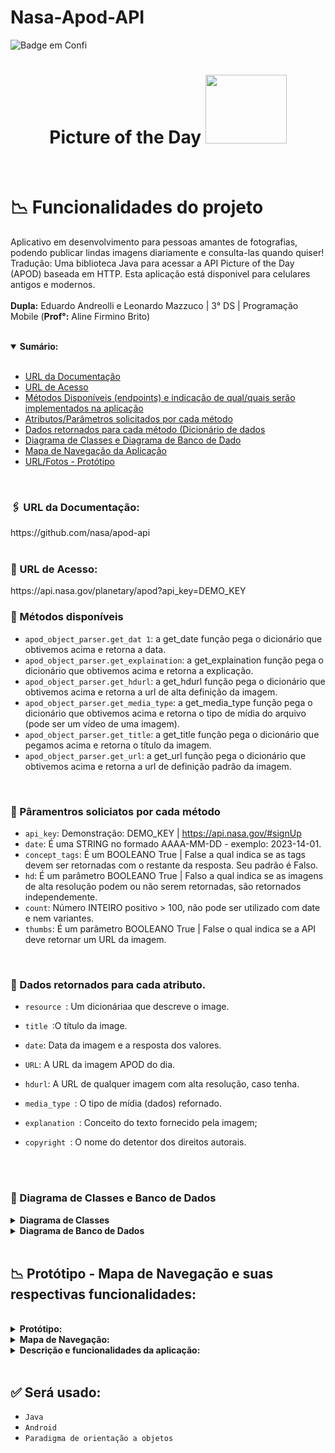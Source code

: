 # Nasa-Apod-API

![Badge em Confi](http://img.shields.io/static/v1?label=FUNCIONALIDADE&message=%20Receber%20fotos%20diárias%20e%20consultar%20imagens%20antecessoras%20ao%20dia%20atual%20&color=blueviolet&style=for-the-badge)


<div>

<h1 align="center"> Picture of the Day <img src="https://user-images.githubusercontent.com/101806906/229294885-5339f337-e9eb-4573-8fef-21fe6ed59708.png" height="110px" width="130px"/> </h1>
</div><bR>

  # :chart_with_downwards_trend: Funcionalidades do projeto
 Aplicativo em desenvolvimento para pessoas amantes de fotografias, podendo publicar lindas imagens diariamente e consulta-las quando quiser!
 Tradução: Uma biblioteca Java para acessar a API Picture of the Day (APOD) baseada em HTTP. Esta aplicação está disponivel para celulares antigos e modernos.
  <br><br>
 **Dupla:** Eduardo Andreolli e Leonardo Mazzuco | 3° DS | Programação Mobile (**Prof°:** Aline Firmino Brito)<br>

<bR>
  

  <details open="sumarioo"><br>
 <summary><b>Sumário:</summary></b>
  
- [URL da Documentação](#1)
- [URL de Acesso](#2)
- [Métodos Disponíveis (endpoints) e indicação de qual/quais serão implementados na aplicação](#3)
- [Atributos/Parâmetros solicitados por cada método](#4)
- [Dados retornados para cada método (Dicionário de dados](#5)
- [Diagrama de Classes e Diagrama de Banco de Dado](#6)
- [Mapa de Navegação da Aplicação](#7)
- [URL/Fotos - Protótipo](#7)


</details>
  
  <br>
  
 <h3> <b>🖇️ URL da Documentação:</b></h3>
 https://github.com/nasa/apod-api<br>
 
 <bR>
 
   <h3>  📎<b> URL de Acesso:</b></h3>
 https://api.nasa.gov/planetary/apod?api_key=DEMO_KEY<br>


 <h3> <b> 📔	 Métodos disponíveis</b></h3>

- `apod_object_parser.get_dat 1`: a get_date função pega o dicionário que obtivemos acima e retorna a data.
- `apod_object_parser.get_explaination`: a get_explaination função pega o dicionário que obtivemos acima e retorna a explicação.
- `apod_object_parser.get_hdurl`: a get_hdurl função pega o dicionário que obtivemos acima e retorna a url de alta definição da imagem.
- `apod_object_parser.get_media_type`: a get_media_type função pega o dicionário que obtivemos acima e retorna o tipo de mídia do arquivo (pode ser um vídeo de uma imagem).
- `apod_object_parser.get_title`: a get_title função pega o dicionário que pegamos acima e retorna o título da imagem.
- `apod_object_parser.get_url`: a get_url função pega o dicionário que obtivemos acima e retorna a url de definição padrão da imagem.


<br>
 <h3> <b>💾 Pâramentros soliciatos por cada método </b></h3>


- `api_key`: Demonstração: DEMO_KEY | https://api.nasa.gov/#signUp
- `date`: É uma STRING no formado AAAA-MM-DD - exemplo: 2023-14-01. 
- `concept_tags`: É um BOOLEANO True | False a qual indica se as tags devem ser retornadas com o restante da resposta. Seu padrão é Falso.
- `hd`: É um parâmetro BOOLEANO True | Falso a qual indica se as imagens de alta resolução podem ou não serem retornadas, são retornados independemente. 
- `count`: Número INTEIRO positivo > 100, não pode ser utilizado com date e nem variantes. 
- `thumbs`: É um parâmetro BOOLEANO True | False o qual indica se a API deve retornar um URL da imagem.

<br>
    <h3> <b>📼 Dados retornados para cada atributo. </b></h3>
  
- `resource `: Um dicionáriaa que descreve o image.
- `title `:O título da image.
- `date`: Data da imagem e a resposta dos valores.
- `URL`: A URL da imagem APOD do dia.
- `hdurl`: A URL de qualquer imagem com alta resolução, caso tenha.
- `media_type `: O tipo de mídia (dados) refornado.
- `explanation `: Conceito do texto fornecido pela imagem; 
- `copyright `: O nome do detentor dos direitos autorais.
   
   <br>
   
  <br>
  
 <h3>  📂  Diagrama de Classes e Banco de Dados</h3>
    

<details close="classe">
  
  
<summary><b>Diagrama de Classes</summary></b>
<h1 align="center"><img src= "https://user-images.githubusercontent.com/101806906/236333540-a177615d-d392-4181-8856-78278e4c858d.png" heigth="800px" width="1000px"/></h1>
  </details>
<details close="classe">

  <summary><b>Diagrama de Banco de Dados</summary></b>
<h1 align="center"><img src= "https://user-images.githubusercontent.com/101806906/236333781-351b50b2-5cfb-44c1-82ca-3d90379c73d6.png" heigth="800px" width="1000px"/></h1>
</details>

   
   <br>
   
   
  ## :chart_with_downwards_trend:   Protótipo - Mapa de Navegação e suas respectivas funcionalidades:
<br>
<details close="Mapa"> 
  
<summary><b>Protótipo:</summary></b>
  
  <h3> Visualização do Protótipo: https://www.figma.com/file/BollsJOdyP4N2FE1RkYp7M/Untitled?node-id=0-1&t=yyswIDWRms1SFtfF-0
    
  </h3> <BR>
<h1 align="center"><img src= "https://user-images.githubusercontent.com/101806906/236352136-98c04b94-4f28-4523-b87c-7e5cbfb97c6b.png" heigth="800px" width="1000px"/></h1>
  <br>
  
  </details>
   
 


   
 <details close="Mapa"> 
  
<summary><b>Mapa de Navegação:</summary></b>
   
 
  
<h1 align="center"><img src= "https://user-images.githubusercontent.com/101806906/236353038-ebd8abbf-4a9c-4c59-a820-be16ef267df7.png" heigth="800px" width="1000px"/></h1>
  </details>
  

   <details close="Mapa"> 
  
<summary><b>Descrição e funcionalidades da aplicação:</summary></b>
     <h3 <i class="devicon-firebase-plain"></i>     A aplicação de baseia em um amplo conjunto de dados referentes as belezas da astronomia. Baseando-se no conceito proposto, foi escolhido uma API (POD - NASA) que se encaixe perfeitamente, a qual tem o objetivo de fornecer imagens sobre distintas paisagens do céu. Com o login feito, o usuário terá acesso a grade de imagens que a API proporciona, podendo consulta-las aleatoriamente ou por datas, recebendo um URL como resultado para poder visualiza-las e favorita-las quando quiser. Ademais, a aplicação possui telas informativas referentes aos sistemas galácticos, com o intuito de agregar informações mais relevantes e precisas.</h3><BR><BR>
  </details>
   
  <br>
  
  

  ## ✅ Será usado:
   - `Java `
   - `Android `
   - `Paradigma de orientação a objetos `
   
  

   
   


